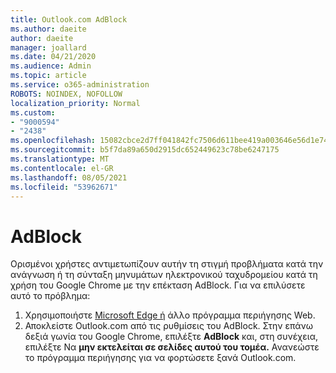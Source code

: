 ```yaml
---
title: Outlook.com AdBlock
ms.author: daeite
author: daeite
manager: joallard
ms.date: 04/21/2020
ms.audience: Admin
ms.topic: article
ms.service: o365-administration
ROBOTS: NOINDEX, NOFOLLOW
localization_priority: Normal
ms.custom:
- "9000594"
- "2438"
ms.openlocfilehash: 15082cbce2d7ff041842fc7506d611bee419a003646e56d1e7488981dd4d7020
ms.sourcegitcommit: b5f7da89a650d2915dc652449623c78be6247175
ms.translationtype: MT
ms.contentlocale: el-GR
ms.lasthandoff: 08/05/2021
ms.locfileid: "53962671"
---
```

# <a name="adblock"></a>AdBlock

Ορισμένοι χρήστες αντιμετωπίζουν αυτήν τη στιγμή προβλήματα κατά την ανάγνωση ή τη σύνταξη μηνυμάτων ηλεκτρονικού ταχυδρομείου κατά τη χρήση του Google Chrome με την επέκταση AdBlock. Για να επιλύσετε αυτό το πρόβλημα:

1. Χρησιμοποιήστε [Microsoft Edge ή](https://www.microsoft.com/windows/microsoft-edge) άλλο πρόγραμμα περιήγησης Web.
1. Αποκλείστε Outlook.com από τις ρυθμίσεις του AdBlock. Στην επάνω δεξιά γωνία του Google Chrome, επιλέξτε **AdBlock** και, στη συνέχεια, επιλέξτε Να **μην εκτελείται σε σελίδες αυτού του τομέα.** Ανανεώστε το πρόγραμμα περιήγησης για να φορτώσετε ξανά Outlook.com.